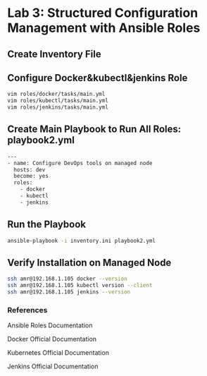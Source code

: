 
# Lab 3: Structured Configuration Management with Ansible Roles
## Create Inventory File
## Configure Docker&kubectl&jenkins Role
```bash
vim roles/docker/tasks/main.yml
vim roles/kubectl/tasks/main.yml
vim roles/jenkins/tasks/main.yml
```
## Create Main Playbook to Run All Roles: playbook2.yml
```bash
---
- name: Configure DevOps tools on managed node
  hosts: dev
  become: yes
  roles:
    - docker
    - kubectl
    - jenkins

```
## Run the Playbook
```bash
ansible-playbook -i inventory.ini playbook2.yml
```
## Verify Installation on Managed Node
```bash 
ssh amr@192.168.1.105 docker --version
ssh amr@192.168.1.105 kubectl version --client
ssh amr@192.168.1.105 jenkins --version

```
### References

Ansible Roles Documentation

Docker Official Documentation

Kubernetes Official Documentation

Jenkins Official Documentation
